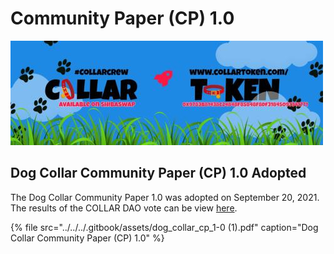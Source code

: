 # Community Paper \(CP\) 1.0

![](../../../.gitbook/assets/1080x360.jpg)

## Dog Collar Community Paper \(CP\) 1.0 Adopted

The Dog Collar Community Paper 1.0 was adopted on September 20, 2021.  The results of the COLLAR DAO vote can be view [here](https://governance.collartoken.com/#/proposal/Qmc6Sn6dE3L6ji8mrpnfSzpNuHGER4a7VdYUcRrW2ptHBv).

{% file src="../../../.gitbook/assets/dog\_collar\_cp\_1-0 \(1\).pdf" caption="Dog Collar Community Paper \(CP\) 1.0" %}



